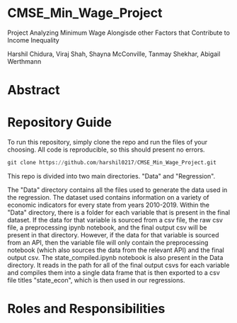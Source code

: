 # CMSE_Min_Wage_Project
Project Analyzing Minimum Wage Alongisde other Factors that Contribute to Income Inequality

Harshil Chidura, Viraj Shah, Shayna McConville, Tanmay Shekhar, Abigail Werthmann

# Abstract

# Repository Guide
To run this repository, simply clone the repo and run the files of your choosing. All code is reproducible, so this should present no errors.
```python
git clone https://github.com/harshil0217/CMSE_Min_Wage_Project.git
```

This repo is divided into two main directories. "Data" and "Regression".

The "Data" directory contains all the files used to generate the data used in the regression. The dataset used contains information on a variety of economic indicators for every state from years 2010-2019. Within the "Data" directory, there is a folder for each variable that is present in the final dataset. If the data for that variable is sourced from a csv file, the raw csv file, a preprocessing ipynb notebook, and the final output csv will be present in that directory. However, if the data for that variable is sourced from an API, then the variable file will only contain the preprocessing notebook (which also sources the data from the relevant API) and the final output csv. The state_compiled.ipynb notebook is also present in the Data directory. It reads in the path for all of the final output csvs for each variable and compiles them into a single data frame that is then exported to a csv file titles "state_econ", which is then used in our regressions.

# Roles and Responsibilities

```python

```
